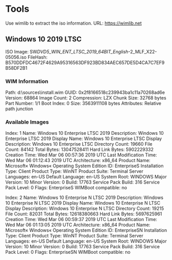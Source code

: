 # Tools

Use wimlib to extract the iso information.
URL: <https://wimlib.net>

## Windows 10 2019 LTSC

ISO Image: SW*DVD5_WIN_ENT_LTSC_2019_64BIT_English*-2_MLF_X22-05056.iso
FileHash: B570DDFDC4672F4629A95316563DF923BD834AEC657DE5D4CA7C7EF9B58DF2B1

### WIM Information

Path: d:\sources\install.wim
GUID: 0x2f8166518c239943ba1c11a70268ad6e
Version: 68864
Image Count: 2
Compression: LZX
Chunk Size: 32768 bytes
Part Number: 1/1
Boot Index: 0
Size: 3563911108 bytes
Attributes: Relative path junction

### Available Images

Index: 1
Name: Windows 10 Enterprise LTSC 2019
Description: Windows 10 Enterprise LTSC 2019
Display Name: Windows 10 Enterprise LTSC
Display Description: Windows 10 Enterprise LTSC
Directory Count: 19660
File Count: 84142
Total Bytes: 13047528411
Hard Link Bytes: 5902229332
Creation Time: Wed Mar 06 00:57:36 2019 UTC
Last Modification Time: Wed Mar 06 01:12:43 2019 UTC
Architecture: x86_64
Product Name: Microsoft« Windows« Operating System
Edition ID: EnterpriseS
Installation Type: Client
Product Type: WinNT
Product Suite: Terminal Server
Languages: en-US
Default Language: en-US
System Root: WINDOWS
Major Version: 10
Minor Version: 0
Build: 17763
Service Pack Build: 316
Service Pack Level: 0
Flags: EnterpriseS
WIMBoot compatible: no

Index: 2
Name: Windows 10 Enterprise N LTSC 2019
Description: Windows 10 Enterprise N LTSC 2019
Display Name: Windows 10 Enterprise N LTSC
Display Description: Windows 10 Enterprise N LTSC
Directory Count: 19215
File Count: 82031
Total Bytes: 12618380663
Hard Link Bytes: 5697625961
Creation Time: Wed Mar 06 00:59:37 2019 UTC
Last Modification Time: Wed Mar 06 01:13:05 2019 UTC
Architecture: x86_64
Product Name: Microsoft« Windows« Operating System
Edition ID: EnterpriseSN
Installation Type: Client
Product Type: WinNT
Product Suite: Terminal Server
Languages: en-US
Default Language: en-US
System Root: WINDOWS
Major Version: 10
Minor Version: 0
Build: 17763
Service Pack Build: 316
Service Pack Level: 0
Flags: EnterpriseSN
WIMBoot compatible: no
